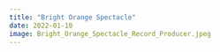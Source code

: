 ```yaml
---
title: "Bright Orange Spectacle"
date: 2022-01-10
image: Bright_Orange_Spectacle_Record_Producer.jpeg
---
```

